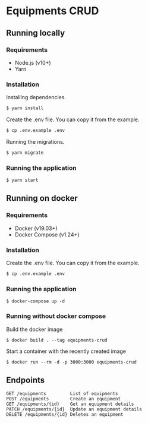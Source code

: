 # Equipments CRUD

## Running locally

### Requirements

* Node.js (v10+)
* Yarn

### Installation

Installing dependencies.

```bash
$ yarn install
```

Create the .env file. You can copy it from the example.

```bash
$ cp .env.example .env
```

Running the migrations.

```bash
$ yarn migrate
```

### Running the application 

```
$ yarn start
```

## Running on docker

### Requirements

* Docker (v19.03+)
* Docker Compose (v1.24+)

### Installation

Create the .env file. You can copy it from the example.

```bash
$ cp .env.example .env
```

### Running the application

```
$ docker-compose up -d
```

### Running without docker compose

Build the docker image

```
$ docker build . --tag equipments-crud
```

Start a container with the recently created image

```
$ docker run --rm -d -p 3000:3000 equipments-crud
```

## Endpoints

```
GET /equipments         List of equipments
POST /equipments        Create an equipment
GET /equipments/{id}    Get an equipment details
PATCH /equipments/{id}  Update an equipment details
DELETE /equipments/{id} Deletes an equipment
```
